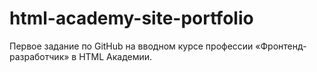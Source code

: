 # html-academy-site-portfolio
Первое задание по GitHub на вводном курсе профессии «Фронтенд-разработчик» в HTML Академии.
